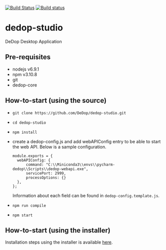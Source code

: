 [![Build Status](https://travis-ci.org/DeDop/dedop-studio.svg?branch=master)](https://travis-ci.org/DeDop/dedop-studio)
[![Build status](https://ci.appveyor.com/api/projects/status/sc73gbyll4jgheuc/branch/master?svg=true)](https://ci.appveyor.com/project/hans-permana/dedop-studio-umje6/branch/master)

# dedop-studio
DeDop Desktop Application

## Pre-requisites
* nodejs v6.9.1
* npm v3.10.8
* git
* dedop-core 

## How-to-start (using the source)
* `git clone https://github.com/DeDop/dedop-studio.git`
* `cd dedop-studio`
* `npm install`
* create a dedop-config.js and add webAPIConfig entry to be able to start the web API. Below is a sample configuration. 

  ```
  module.exports = {
    webAPIConfig: {
        command: "C:\\Miniconda3\\envs\\pycharm-dedop\\Scripts\\dedop-webapi.exe",
        servicePort: 2999,
        processOptions: {}
    },
  };
  ```
  Information about each field can be found in `dedop-config.template.js`.
* `npm run compile`
* `npm start`

## How-to-start (using the installer)
Installation steps using the installer is available [here](https://github.com/DeDop/dedop-installer).
